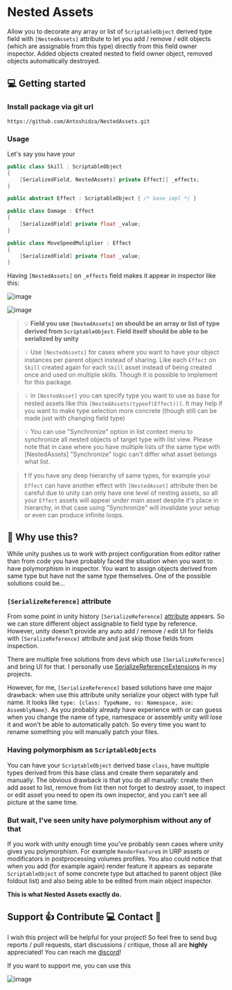 ﻿# Nested Assets

Allow you to decorate any array or list of `ScriptableObject` derived type field with `[NestedAssets]` attribute to let you add / remove / edit objects (which
are assignable from this type) directly from this field owner inspector. Added objects created nested to field owner object, removed objects automatically 
destroyed.

## :computer: Getting started
### Install package via git url
```
https://github.com/Antoshidza/NestedAssets.git
```

### Usage
Let's say you have your
```csharp
public class Skill : ScriptableObject
{
    [SerializedField, NestedAssets] private Effect[] _effects;
}

public abstract Effect : ScriptableObject { /* base impl */ }

public class Damage : Effect 
{
    [SerializedField] private float _value;
}

public class MoveSpeedMuliplier : Effect 
{
    [SerializedField] private float _value;
}
```
Having `[NestedAssets]` on `_effects` field makes it appear in inspector like this:

![image](https://github.com/user-attachments/assets/45f7c398-4a0f-4a3c-90a3-f1d5dcae2211)

![image](https://github.com/user-attachments/assets/ea4c0fc2-7a59-4d83-aaf1-165e2689926d)

> :bulb: **Field you use `[NestedAssets]` on should be an array or list of type derived from `ScriptableObject`.
> Field itself should be able to be serialized by unity**

> :bulb: Use `[NestedAssets]` for cases where you want to have your object instances per parent object instead of sharing. Like each `Effect` on `Skill` created again for each `Skill` asset instead of being created once and used on multiple skills. Though it is possible to implement for this package.

> :bulb: in `[NestedAsset]` you can specify type you want to use as base for nested assets like this `[NestedAssets(typeof(Effect))]`. It may help if you want to make type selection more concrete (though still can be made just with changing field type)

> :bulb: You can use "Synchronize" option in list context menu to synchronize all nested objects of target type with list view. Please note that in case where you have 
> multiple lists of the same type with [NestedAssets] "Synchronize" logic can't differ what asset belongs what list.

> :exclamation: If you have any deep hierarchy of same types, for example your `Effect` can have another effect with `[NestedAsset]` attribute then be careful due to
> unity can only have one level of nesting assets, so all your `Effect` assets will appear under main asset despite it's place in hierarchy, in that case using 
> "Synchronize" will invalidate your setup or even can produce infinite loops.

## :monocle_face: Why use this?
While unity pushes us to work with project configuration from editor rather than from code you have probably faced the situation when you want to have 
polymorphism in inspector. You want to assign objects derived from same type but have not the same type themselves. One of the possible solutions could be...

### `[SerializeReference]` attribute
From some point in unity history `[SerializeReference]` [attribute](https://docs.unity3d.com/6000.1/Documentation/ScriptReference/SerializeReference.html) 
appears. So we can store different object assignable to field type by reference. However, unity doesn't provide any auto add / remove / edit UI for fields 
with `[SeralizeReference]` attribute and just skip those fields from inspection.

There are multiple free solutions from devs which use `[SerializeReference]` and bring UI for that. I personally use 
[SerializeReferenceExtensions](https://github.com/mackysoft/Unity-SerializeReferenceExtensions) in my projects.

However, for me, `[SerializeReference]` based solutions have one major drawback: when use this attribute unity serialize your object with type full  name.
It looks like `type: {class: TypeName, ns: Namespace, asm: AssemblyName}`. As you probably already have experience with or can guess when you change the name
of type, namespace or assembly unity will lose it and won't be able to automatically patch. So every time you want to rename something you will manually patch 
your files.

### Having polymorphism as `ScriptableObjects`
You can have your `ScriptableObject` derived base `class`, have multiple types derived from this base class and create them separately and manually. 
The obvious drawback is that you do all manually: create then add asset to list, remove from list then not forget to destroy asset, to inspect or edit asset
you need to open its own inspector, and you can't see all picture at the same time.

### But wait, I've seen unity have polymorphism without any of that
If you work with unity enough time you've probably seen cases where unity gives you polymorphism. For example `RenderFeature`s in URP assets or modificators
in postprocessing volumes profiles. You also could notice that when you add (for example again) render feature it appears as separate `ScriptableObject` of
some concrete type but attached to parent object (like foldout list) and also being able to be edited from main object inspector.

**This is what Nested Assets exactly do.**

## Support :+1: Contribute :computer: Contact :speech_balloon:
I wish this project will be helpful for your project! So feel free to send bug reports / pull requests, start discussions / critique, those all are **highly** appreciated!
You can reach me [discord](https://www.discordapp.com/users/219868910223228929)!

If you want to support me, you can use this

![image](https://github.com/user-attachments/assets/b9fb3f56-8678-494e-980f-4d8d80c7d865)
